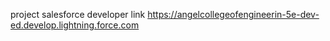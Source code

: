 project salesforce developer link
https://angelcollegeofengineerin-5e-dev-ed.develop.lightning.force.com
